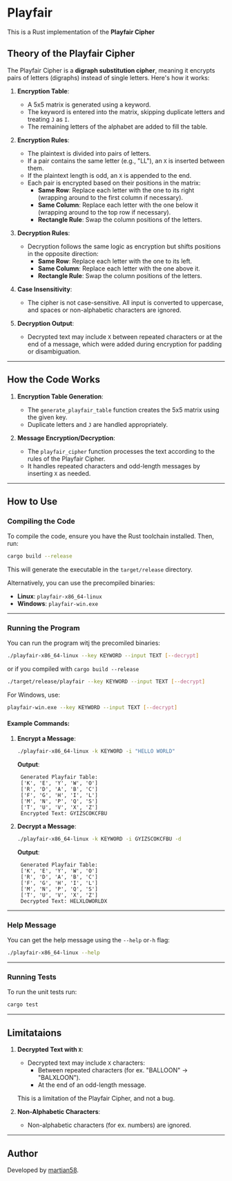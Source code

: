 # Playfair

This is a Rust implementation of the **Playfair Cipher**

## Theory of the Playfair Cipher

The Playfair Cipher is a **digraph substitution cipher**, meaning it encrypts pairs of letters (digraphs) instead of single letters. Here's how it works:

1. **Encryption Table**:
   - A 5x5 matrix is generated using a keyword.
   - The keyword is entered into the matrix, skipping duplicate letters and treating `J` as `I`.
   - The remaining letters of the alphabet are added to fill the table.

2. **Encryption Rules**:
   - The plaintext is divided into pairs of letters.
   - If a pair contains the same letter (e.g., "LL"), an `X` is inserted between them.
   - If the plaintext length is odd, an `X` is appended to the end.
   - Each pair is encrypted based on their positions in the matrix:
     - **Same Row**: Replace each letter with the one to its right (wrapping around to the first column if necessary).
     - **Same Column**: Replace each letter with the one below it (wrapping around to the top row if necessary).
     - **Rectangle Rule**: Swap the column positions of the letters.

3. **Decryption Rules**:
   - Decryption follows the same logic as encryption but shifts positions in the opposite direction:
     - **Same Row**: Replace each letter with the one to its left.
     - **Same Column**: Replace each letter with the one above it.
     - **Rectangle Rule**: Swap the column positions of the letters.

4. **Case Insensitivity**:
   - The cipher is not case-sensitive. All input is converted to uppercase, and spaces or non-alphabetic characters are ignored.

5. **Decryption Output**:
   - Decrypted text may include `X` between repeated characters or at the end of a message, which were added during encryption for padding or disambiguation.

---

## How the Code Works

1. **Encryption Table Generation**:
   - The `generate_playfair_table` function creates the 5x5 matrix using the given key.
   - Duplicate letters and `J` are handled appropriately.

2. **Message Encryption/Decryption**:
   - The `playfair_cipher` function processes the text according to the rules of the Playfair Cipher.
   - It handles repeated characters and odd-length messages by inserting `X` as needed.

---

## How to Use

### Compiling the Code

To compile the code, ensure you have the Rust toolchain installed. Then, run:

```bash
cargo build --release
```

This will generate the executable in the `target/release` directory.

Alternatively, you can use the precompiled binaries:
- **Linux**: `playfair-x86_64-linux`
- **Windows**: `playfair-win.exe`

---

### Running the Program

You can run the program witj the precomiled binaries:

```bash
./playfair-x86_64-linux --key KEYWORD --input TEXT [--decrypt]
```
or if you compiled with `cargo build --release`
```bash
./target/release/playfair --key KEYWORD --input TEXT [--decrypt]
```

For Windows, use:

```bash
playfair-win.exe --key KEYWORD --input TEXT [--decrypt]
```

#### Example Commands:

1. **Encrypt a Message**:
   ```bash
   ./playfair-x86_64-linux -k KEYWORD -i "HELLO WORLD"
   ```

   **Output**:
   ```
    Generated Playfair Table:
    ['K', 'E', 'Y', 'W', 'O']
    ['R', 'D', 'A', 'B', 'C']
    ['F', 'G', 'H', 'I', 'L']
    ['M', 'N', 'P', 'Q', 'S']
    ['T', 'U', 'V', 'X', 'Z']
    Encrypted Text: GYIZSCOKCFBU
   ```

2. **Decrypt a Message**:
   ```bash
   ./playfair-x86_64-linux -k KEYWORD -i GYIZSCOKCFBU -d
   ```

   **Output**:
   ```
    Generated Playfair Table:
    ['K', 'E', 'Y', 'W', 'O']
    ['R', 'D', 'A', 'B', 'C']
    ['F', 'G', 'H', 'I', 'L']
    ['M', 'N', 'P', 'Q', 'S']
    ['T', 'U', 'V', 'X', 'Z']
    Decrypted Text: HELXLOWORLDX
   ```

---

### Help Message

You can get the help message using the `--help` or`-h` flag:

```bash
./playfair-x86_64-linux --help
```

---

### Running Tests

To run the unit tests run:

```bash
cargo test
```

---

## Limitataions

1. **Decrypted Text with `X`**:
   - Decrypted text may include `X` characters:
     - Between repeated characters (for ex. "BALLOON" -> "BALXLOON").
     - At the end of an odd-length message.

   This is a limitation of the Playfair Cipher, and not a bug.

2. **Non-Alphabetic Characters**:
   - Non-alphabetic characters (for ex. numbers) are ignored.

---

## Author

Developed by [martian58](https://github.com/martian58).